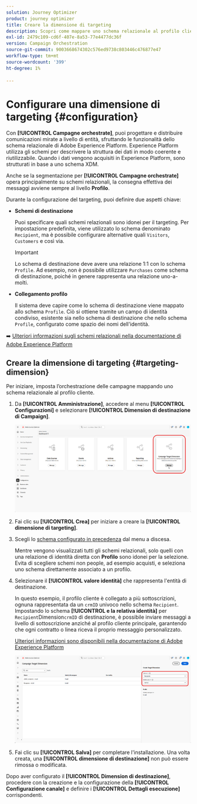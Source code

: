 ```yaml
---
solution: Journey Optimizer
product: journey optimizer
title: Creare la dimensione di targeting
description: Scopri come mappare uno schema relazionale al profilo cliente
exl-id: 2479c109-cd6f-407e-8a53-77e4477dc36f
version: Campaign Orchestration
source-git-commit: 9003668674302c576ed9738c803446c476877e47
workflow-type: tm+mt
source-wordcount: '399'
ht-degree: 1%

---
```



# Configurare una dimensione di targeting {#configuration}

Con **[!UICONTROL Campagne orchestrate]**, puoi progettare e distribuire comunicazioni mirate a livello di entità, sfruttando le funzionalità dello schema relazionale di Adobe Experience Platform. Experience Platform utilizza gli schemi per descrivere la struttura dei dati in modo coerente e riutilizzabile. Quando i dati vengono acquisiti in Experience Platform, sono strutturati in base a uno schema XDM.

Anche se la segmentazione per **[!UICONTROL Campagne orchestrate]** opera principalmente su schemi relazionali, la consegna effettiva dei messaggi avviene sempre al livello **Profilo**.

Durante la configurazione del targeting, puoi definire due aspetti chiave:

* **Schemi di destinazione**

  Puoi specificare quali schemi relazionali sono idonei per il targeting. Per impostazione predefinita, viene utilizzato lo schema denominato `Recipient`, ma è possibile configurare alternative quali `Visitors`, `Customers` e così via.

  >[!IMPORTANT]
  >
  > Lo schema di destinazione deve avere una relazione 1:1 con lo schema `Profile`. Ad esempio, non è possibile utilizzare `Purchases` come schema di destinazione, poiché in genere rappresenta una relazione uno-a-molti.

* **Collegamento profilo**

  Il sistema deve capire come lo schema di destinazione viene mappato allo schema `Profile`. Ciò si ottiene tramite un campo di identità condiviso, esistente sia nello schema di destinazione che nello schema `Profile`, configurato come spazio dei nomi dell&#39;identità.

➡️ [Ulteriori informazioni sugli schemi relazionali nella documentazione di Adobe Experience Platform](https://experienceleague.adobe.com/en/docs/experience-platform/xdm/schema/relational#how-relational-schemas-differ-from-standard-xdm-schemas)

## Creare la dimensione di targeting {#targeting-dimension}

Per iniziare, imposta l’orchestrazione delle campagne mappando uno schema relazionale al profilo cliente.

1. Da **[!UICONTROL Amministrazione]**, accedere al menu **[!UICONTROL Configurazioni]** e selezionare **[!UICONTROL Dimension di destinazione di Campaign]**.

   ![](assets/target-dimension-1.png)

1. Fai clic su **[!UICONTROL Crea]** per iniziare a creare la **[!UICONTROL dimensione di targeting]**.

1. Scegli lo [schema configurato in precedenza](gs-schemas.md) &#x200B;dal menu a discesa.

   Mentre vengono visualizzati tutti gli schemi relazionali, solo quelli con una relazione di identità diretta con **Profilo** sono idonei per la selezione. Evita di scegliere schemi non people, ad esempio acquisti, e seleziona uno schema direttamente associato a un profilo.

1. Selezionare il **[!UICONTROL valore identità]** che rappresenta l&#39;entità di destinazione.

   In questo esempio, il profilo cliente è collegato a più sottoscrizioni, ognuna rappresentata da un `crmID` univoco nello schema `Recipient`. Impostando lo schema **[!UICONTROL e la relativa identità]** per `Recipient`Dimension`crmID` di destinazione, è possibile inviare messaggi a livello di sottoscrizione anziché al profilo cliente principale, garantendo che ogni contratto o linea riceva il proprio messaggio personalizzato.

   [Ulteriori informazioni sono disponibili nella documentazione di Adobe Experience Platform](https://experienceleague.adobe.com/en/docs/experience-platform/xdm/schema/composition#identity)

   ![](assets/target-dimension-2.png)

1. Fai clic su **[!UICONTROL Salva]** per completare l&#39;installazione. Una volta creata, una **[!UICONTROL dimensione di destinazione]** non può essere rimossa o modificata.

Dopo aver configurato il **[!UICONTROL Dimension di destinazione]**, procedere con la creazione e la configurazione della **[!UICONTROL Configurazione canale]** e definire i **[!UICONTROL Dettagli esecuzione]** corrispondenti.
